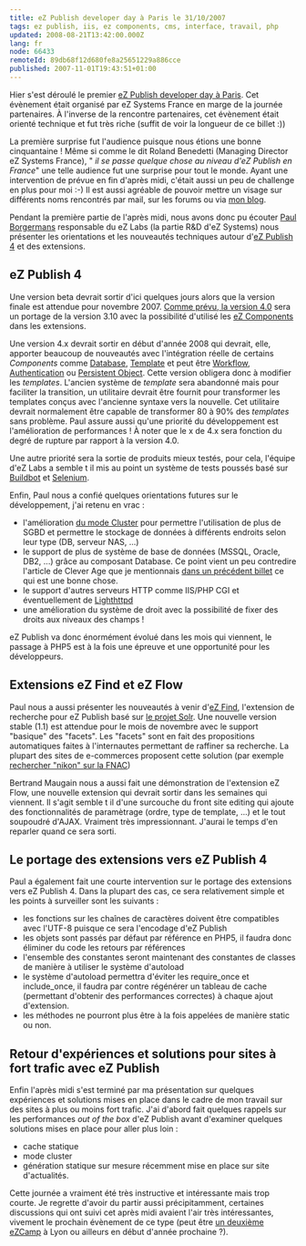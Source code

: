 ```yaml
---
title: eZ Publish developer day à Paris le 31/10/2007
tags: ez publish, iis, ez components, cms, interface, travail, php
updated: 2008-08-21T13:42:00.000Z
lang: fr
node: 66433
remoteId: 89db68f12d680fe8a25651229a886cce
published: 2007-11-01T19:43:51+01:00
---
```


Hier s'est déroulé le premier [eZ Publish developer day à Paris](http://ez.no/fr/developer/news/developer_event_in_paris_on_31st_october_2007). Cet évènement était organisé par eZ Systems France en marge de la journée partenaires. À l'inverse de la rencontre partenaires, cet évènement était orienté technique et fut très riche (suffit de voir la longueur de ce billet :))


La première surprise fut l'audience puisque nous étions une bonne cinquantaine ! Même si comme le dit Roland Benedetti (Managing Director eZ Systems France), &quot; *il se passe quelque chose au niveau d'eZ Publish en France*&quot; une telle audience fut une surprise pour tout le monde. Ayant une intervention de prévue en fin d'après midi, c'était aussi un peu de challenge en plus pour moi :-) Il est aussi agréable de pouvoir mettre un visage sur différents noms rencontrés par mail, sur les forums ou via [mon blog](/).


Pendant la première partie de l'après midi, nous avons donc pu écouter [Paul Borgermans](http://walhalla.wordpress.com/) responsable du eZ Labs (la partie R&amp;D d'eZ Systems) nous présenter les orientations et les nouveautés techniques autour d'[eZ Publish 4](/tag/ez+publish) et des extensions.


## eZ Publish 4


Une version beta devrait sortir d'ici quelques jours alors que la version finale est attendue pour novembre 2007. [Comme prévu, la version 4.0](/post/ez-publish-4-alpha-1-et-beaucoup-d-autres-choses) sera un portage de la version 3.10 avec la possibilité d'utilisé les [eZ Components](http://ez.no/ezcomponents) dans les extensions.


Une version 4.x devrait sortir en début d'année 2008 qui devrait, elle, apporter beaucoup de nouveautés avec l'intégration réelle de certains *Components* comme [Database](http://ez.no/doc/components/view/latest/(file)/introduction_Database.html), [Template](http://ez.no/doc/components/view/latest/(file)/introduction_Template.html) et peut être [Workflow](http://ez.no/doc/components/view/latest/(file)/introduction_Workflow.html), [Authentication](http://ez.no/doc/components/view/latest/(file)/introduction_Authentication.html) ou [Persistent Object](http://ez.no/doc/components/view/latest/(file)/introduction_PersistentObject.html). Cette version obligera donc à modifier les *templates*. L'ancien système de *template* sera abandonné mais pour faciliter la transition, un utilitaire devrait être fournit pour transformer les templates conçus avec l'ancienne syntaxe vers la nouvelle. Cet utilitaire devrait normalement être capable de transformer 80 à 90% des *templates* sans problème. Paul assure aussi qu'une priorité du développement est l'amélioration de performances ! À noter que le x de 4.x sera fonction du degré de rupture par rapport à la version 4.0.


Une autre priorité sera la sortie de produits mieux testés, pour cela, l'équipe d'eZ Labs a semble t il mis au point un système de tests poussés basé sur [Buildbot](http://buildbot.net/trac) et [Selenium](http://www.openqa.org/selenium/).


Enfin, Paul nous a confié quelques orientations futures sur le développement, j'ai retenu en vrac :

* l'amélioration [du mode Cluster](http://ez.no/doc/ez_publish/technical_manual/3_10/features/clustering) pour permettre l'utilisation de plus de SGBD et permettre le stockage de données à différents endroits selon leur type (DB, serveur NAS, ...)
* le support de plus de système de base de données (MSSQL, Oracle, DB2, ...) grâce au composant Database. Ce point vient un peu contredire l'article de Clever Age que je mentionnais [dans un précédent billet](/post/ez-publish-4-alpha-1-et-beaucoup-d-autres-choses) ce qui est une bonne chose.
* le support d'autres serveurs HTTP comme IIS/PHP CGI et éventuellement de [Lighthttpd](http://www.lighttpd.net/)
* une amélioration du système de droit avec la possibilité de fixer des droits aux niveaux des champs !

eZ Publish va donc énormément évolué dans les mois qui viennent, le passage à PHP5 est à la fois une épreuve et une opportunité pour les développeurs.


## Extensions eZ Find et eZ Flow


Paul nous a aussi présenter les nouveautés à venir d'[eZ Find](http://ez.no/ezfind), l'extension de recherche pour eZ Publish basé sur [le projet Solr](http://lucene.apache.org/solr/). Une nouvelle version stable (1.1) est attendue pour le mois de novembre avec le support &quot;basique&quot; des &quot;facets&quot;. Les &quot;facets&quot; sont en fait des propositions automatiques faites à l'internautes permettant de raffiner sa recherche. La plupart des sites de e-commerces proposent cette solution (par exemple [rechercher &quot;nikon&quot; sur la FNAC](http://www3.fnac.com/search/quick.do?text=nikon&amp;category=all))


Bertrand Maugain nous a aussi fait une démonstration de l'extension eZ Flow, une nouvelle extension qui devrait sortir dans les semaines qui viennent. Il s'agit semble t il d'une surcouche du front site editing qui ajoute des fonctionnalités de paramètrage (ordre, type de template, ...) et le tout soupoudré d'AJAX. Vraiment très impressionnant. J'aurai le temps d'en reparler quand ce sera sorti.


## Le portage des extensions vers eZ Publish 4


Paul a également fait une courte intervention sur le portage des extensions vers eZ Publish 4. Dans la plupart des cas, ce sera relativement simple et les points à surveiller sont les suivants :

* les fonctions sur les chaînes de caractères doivent être compatibles avec l'UTF-8 puisque ce sera l'encodage d'eZ Publish
* les objets sont passés par défaut par référence en PHP5, il faudra donc éliminer du code les retours par références
* l'ensemble des constantes seront maintenant des constantes de classes de manière à utiliser le système d'autoload
* le système d'autoload permettra d'éviter les require_once et include_once, il faudra par contre régénérer un tableau de cache (permettant d'obtenir des performances correctes) à chaque ajout d'extension.
* les méthodes ne pourront plus être à la fois appelées de manière static ou non.

## Retour d'expériences et solutions pour sites à fort trafic avec eZ Publish


Enfin l'après midi s'est terminé par ma présentation sur quelques expériences et solutions mises en place dans le cadre de mon travail sur des sites à plus ou moins fort trafic. J'ai d'abord fait quelques rappels sur les performances *out of the box* d'eZ Publish avant d'examiner quelques solutions mises en place pour aller plus loin :

* cache statique
* mode cluster
* génération statique sur mesure récemment mise en place sur site d'actualités.

Cette journée a vraiment été très instructive et intéressante mais trop courte. Je regrette d'avoir du partir aussi précipitamment, certaines discussions qui ont suivi cet après midi avaient l'air très intéressantes, vivement le prochain évènement de ce type (peut être [un deuxième eZCamp](/post/de-retour-du-ezcamp-2007) à Lyon ou ailleurs en début d'année prochaine ?).


